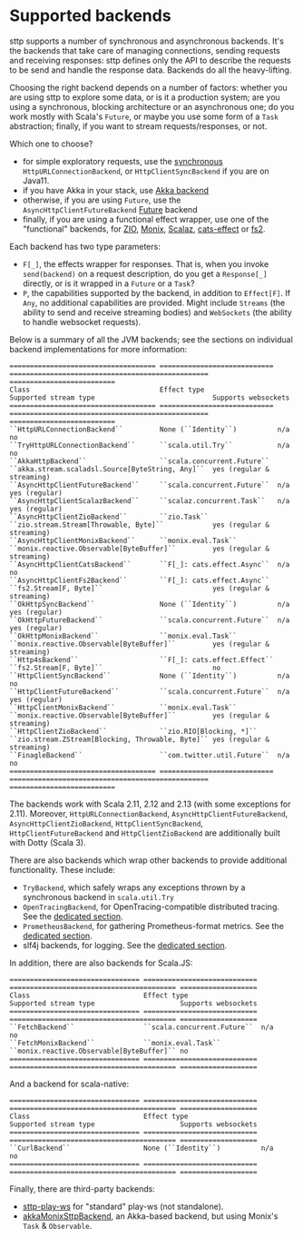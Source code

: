# Supported backends

sttp supports a number of synchronous and asynchronous backends. It's the backends that take care of managing connections, sending requests and receiving responses: sttp defines only the API to describe the requests to be send and handle the response data. Backends do all the heavy-lifting.

Choosing the right backend depends on a number of factors: whether you are using sttp to explore some data, or is it a production system; are you using a synchronous, blocking architecture or an asynchronous one; do you work mostly with Scala's `Future`, or maybe you use some form of a `Task` abstraction; finally, if you want to stream requests/responses, or not.

Which one to choose?

* for simple exploratory requests, use the [synchronous](synchronous.md) `HttpURLConnectionBackend`, or `HttpClientSyncBackend` if you are on Java11.
* if you have Akka in your stack, use [Akka backend](akka.md)
* otherwise, if you are using `Future`, use the `AsyncHttpClientFutureBackend` [Future](future.md) backend
* finally, if you are using a functional effect wrapper, use one of the "functional" backends, for [ZIO](zio.md), [Monix](monix.md), [Scalaz](scalaz.md), [cats-effect](catseffect.md) or [fs2](fs2.md). 

Each backend has two type parameters:

* `F[_]`, the effects wrapper for responses. That is, when you invoke `send(backend)` on a request description, do you get a `Response[_]` directly, or is it wrapped in a `Future` or a `Task`?
* `P`, the capabilities supported by the backend, in addition to `Effect[F]`. If `Any`, no additional capabilities are provided. Might include `Streams` (the ability to send and receive streaming bodies) and `WebSockets` (the ability to handle websocket requests).

Below is a summary of all the JVM backends; see the sections on individual backend implementations for more information:

```eval_rst
==================================== ============================ ================================================= ==========================
Class                                Effect type                  Supported stream type                             Supports websockets
==================================== ============================ ================================================= ==========================
``HttpURLConnectionBackend``         None (``Identity``)          n/a                                               no
``TryHttpURLConnectionBackend``      ``scala.util.Try``           n/a                                               no
``AkkaHttpBackend``                  ``scala.concurrent.Future``  ``akka.stream.scaladsl.Source[ByteString, Any]``  yes (regular & streaming)
``AsyncHttpClientFutureBackend``     ``scala.concurrent.Future``  n/a                                               yes (regular)
``AsyncHttpClientScalazBackend``     ``scalaz.concurrent.Task``   n/a                                               yes (regular)
``AsyncHttpClientZioBackend``        ``zio.Task``                 ``zio.stream.Stream[Throwable, Byte]``            yes (regular & streaming)
``AsyncHttpClientMonixBackend``      ``monix.eval.Task``          ``monix.reactive.Observable[ByteBuffer]``         yes (regular & streaming)
``AsyncHttpClientCatsBackend``       ``F[_]: cats.effect.Async``  n/a                                               no
``AsyncHttpClientFs2Backend``        ``F[_]: cats.effect.Async``  ``fs2.Stream[F, Byte]``                           yes (regular & streaming)
``OkHttpSyncBackend``                None (``Identity``)          n/a                                               yes (regular)
``OkHttpFutureBackend``              ``scala.concurrent.Future``  n/a                                               yes (regular)
``OkHttpMonixBackend``               ``monix.eval.Task``          ``monix.reactive.Observable[ByteBuffer]``         yes (regular & streaming)
``Http4sBackend``                    ``F[_]: cats.effect.Effect`` ``fs2.Stream[F, Byte]``                           no
``HttpClientSyncBackend``            None (``Identity``)          n/a                                               no
``HttpClientFutureBackend``          ``scala.concurrent.Future``  n/a                                               yes (regular)
``HttpClientMonixBackend``           ``monix.eval.Task``          ``monix.reactive.Observable[ByteBuffer]``         yes (regular & streaming)
``HttpClientZioBackend``             ``zio.RIO[Blocking, *]``     ``zio.stream.ZStream[Blocking, Throwable, Byte]`` yes (regular & streaming)
``FinagleBackend``                   ``com.twitter.util.Future``  n/a                                               no
==================================== ============================ ================================================= ==========================
```

The backends work with Scala 2.11, 2.12 and 2.13 (with some exceptions for 2.11). Moreover, `HttpURLConnectionBackend`, `AsyncHttpClientFutureBackend`, `AsyncHttpClientZioBackend`, `HttpClientSyncBackend`, `HttpClientFutureBackend` and `HttpClientZioBackend` are additionally built with Dotty (Scala 3).

There are also backends which wrap other backends to provide additional functionality. These include:

* `TryBackend`, which safely wraps any exceptions thrown by a synchronous backend in `scala.util.Try`
* `OpenTracingBackend`, for OpenTracing-compatible distributed tracing. See the [dedicated section](wrappers/opentracing.md).
* `PrometheusBackend`, for gathering Prometheus-format metrics. See the [dedicated section](wrappers/prometheus.md).
* slf4j backends, for logging. See the [dedicated section](wrappers/slf4j.md).

In addition, there are also backends for Scala.JS:

```eval_rst
================================ ============================ ========================================= ===================
Class                            Effect type                  Supported stream type                     Supports websockets
================================ ============================ ========================================= ===================
``FetchBackend``                 ``scala.concurrent.Future``  n/a                                       no
``FetchMonixBackend``            ``monix.eval.Task``          ``monix.reactive.Observable[ByteBuffer]`` no
================================ ============================ ========================================= ===================
```

And a backend for scala-native:

```eval_rst
================================ ============================ ========================================= ===================
Class                            Effect type                  Supported stream type                     Supports websockets
================================ ============================ ========================================= ===================
``CurlBackend``                  None (``Identity``)          n/a                                       no
================================ ============================ ========================================= ===================
```

Finally, there are third-party backends:

* [sttp-play-ws](https://github.com/ragb/sttp-play-ws) for "standard" play-ws (not standalone).
* [akkaMonixSttpBackend](https://github.com/fullfacing/akkaMonixSttpBackend), an Akka-based backend, but using Monix's `Task` & `Observable`.

